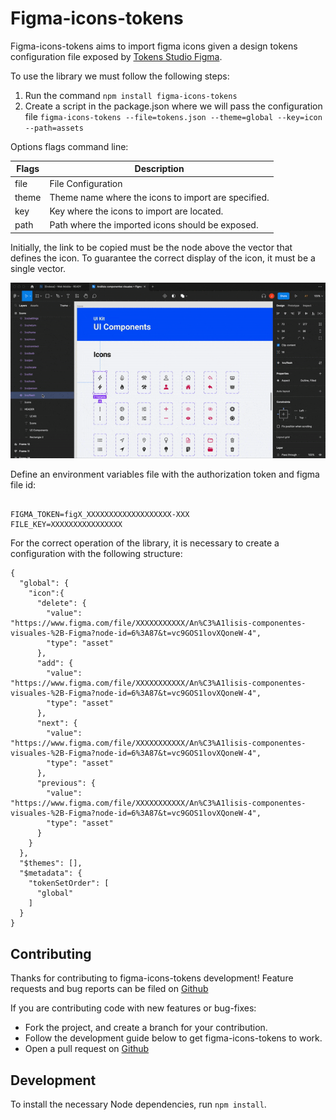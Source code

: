 # Figma-icons-tokens

Figma-icons-tokens aims to import figma icons given a design tokens configuration file exposed by [Tokens Studio Figma](https://tokens.studio/).

To use the library we must follow the following steps:

1. Run the command ```npm install figma-icons-tokens```
2. Create a script in the package.json where we will pass the configuration file ```figma-icons-tokens --file=tokens.json --theme=global --key=icon --path=assets```

Options flags command line:

| Flags | Description                                                    |
| ----- | -------------------------------------------------------------- |
| file  | File Configuration |
| theme | Theme name where the icons to import are specified. |
| key | Key where the icons to import are located. |
| path | Path where the imported icons should be exposed. |


Initially, the link to be copied must be the node above the vector that defines the icon. To guarantee the correct display of the icon, it must be a single vector.

![Icon Figma link](./docs/figma-icons-tokens.gif)

Define an environment variables file with the authorization token and figma file id:
```

FIGMA_TOKEN=figX_XXXXXXXXXXXXXXXXXXX-XXX
FILE_KEY=XXXXXXXXXXXXXXXX

```

For the correct operation of the library, it is necessary to create a configuration with the following structure:

```
{
  "global": {
    "icon":{
      "delete": {
        "value": "https://www.figma.com/file/XXXXXXXXXXX/An%C3%A1lisis-componentes-visuales-%2B-Figma?node-id=6%3A87&t=vc9GOS1lovXQoneW-4",
        "type": "asset"
      },
      "add": {
        "value": "https://www.figma.com/file/XXXXXXXXXXX/An%C3%A1lisis-componentes-visuales-%2B-Figma?node-id=6%3A87&t=vc9GOS1lovXQoneW-4",
        "type": "asset"
      },
      "next": {
        "value": "https://www.figma.com/file/XXXXXXXXXXX/An%C3%A1lisis-componentes-visuales-%2B-Figma?node-id=6%3A87&t=vc9GOS1lovXQoneW-4",
        "type": "asset"
      },
      "previous": {
        "value": "https://www.figma.com/file/XXXXXXXXXXX/An%C3%A1lisis-componentes-visuales-%2B-Figma?node-id=6%3A87&t=vc9GOS1lovXQoneW-4",
        "type": "asset"
      }
    }
  },
  "$themes": [],
  "$metadata": {
    "tokenSetOrder": [
      "global"
    ]
  }
}
```

## Contributing

Thanks for contributing to figma-icons-tokens development!
Feature requests and bug reports can be filed on [Github](https://github.com/Jsamper92/figma-icons-tokens)

If you are contributing code with new features or bug-fixes:
- Fork the project, and create a branch for your contribution.
- Follow the development guide below to get figma-icons-tokens to work.
- Open a pull request on [Github](https://github.com/Jsamper92/figma-icons-tokens/issues)

## Development
To install the necessary Node dependencies, run ```npm install```.